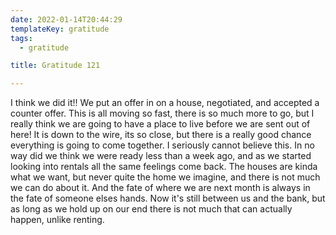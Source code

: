 ```yaml
---
date: 2022-01-14T20:44:29
templateKey: gratitude
tags:
  - gratitude

title: Gratitude 121

---
```


I think we did it!! We put an offer in on a house, negotiated, and accepted a
counter offer.  This is all moving so fast, there is so much more to go, but I
really think we are going to have a place to live before we are sent out of
here! It is down to the wire, its so close, but there is a really good chance
everything is going to come together.  I seriously cannot believe this.  In no
way did we think we were ready less than a week ago, and as we started looking
into rentals all the same feelings come back.  The houses are kinda what we
want, but never quite the home we imagine, and there is not much we can do
about it.  And the fate of where we are next month is always in the fate of
someone elses hands.  Now it's still between us and the bank, but as long as we
hold up on our end there is not much that can actually happen, unlike renting.
